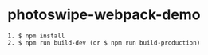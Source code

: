 # photoswipe-webpack-demo

```
1. $ npm install
2. $ npm run build-dev (or $ npm run build-production)
```
